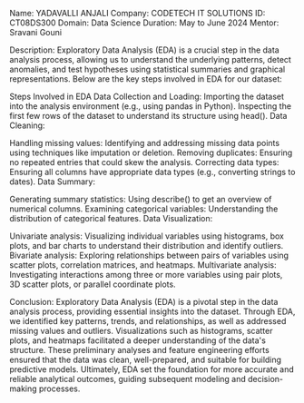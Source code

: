 Name: YADAVALLI ANJALI
Company: CODETECH IT SOLUTIONS
ID: CT08DS300
Domain: Data Science
Duration: May to June 2024
Mentor: Sravani Gouni

Description: 
Exploratory Data Analysis (EDA) is a crucial step in the data analysis process, allowing us to understand the underlying patterns, detect anomalies, and test hypotheses using statistical summaries and graphical representations. Below are the key steps involved in EDA for our dataset:

Steps Involved in EDA Data Collection and Loading:
Importing the dataset into the analysis environment (e.g., using pandas in Python). Inspecting the first few rows of the dataset to understand its structure using head(). Data Cleaning:

Handling missing values: 
Identifying and addressing missing data points using techniques like imputation or deletion. Removing duplicates: Ensuring no repeated entries that could skew the analysis. Correcting data types: Ensuring all columns have appropriate data types (e.g., converting strings to dates). Data Summary:

Generating summary statistics: 
Using describe() to get an overview of numerical columns. Examining categorical variables: Understanding the distribution of categorical features. Data Visualization:

Univariate analysis: 
Visualizing individual variables using histograms, box plots, and bar charts to understand their distribution and identify outliers. Bivariate analysis: Exploring relationships between pairs of variables using scatter plots, correlation matrices, and heatmaps. Multivariate analysis: Investigating interactions among three or more variables using pair plots, 3D scatter plots, or parallel coordinate plots.

Conclusion: 
Exploratory Data Analysis (EDA) is a pivotal step in the data analysis process, providing essential insights into the dataset. Through EDA, we identified key patterns, trends, and relationships, as well as addressed missing values and outliers. Visualizations such as histograms, scatter plots, and heatmaps facilitated a deeper understanding of the data's structure. These preliminary analyses and feature engineering efforts ensured that the data was clean, well-prepared, and suitable for building predictive models. Ultimately, EDA set the foundation for more accurate and reliable analytical outcomes, guiding subsequent modeling and decision-making processes.
